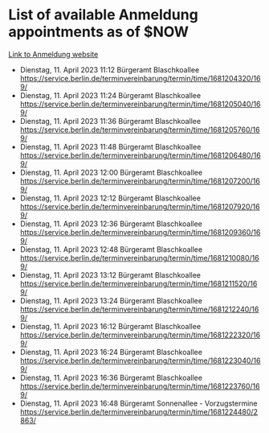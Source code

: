 # List of available Anmeldung appointments as of $NOW
[Link to Anmeldung website](https://service.berlin.de/terminvereinbarung/termin/tag.php?termin=1&anliegen[]=120686&dienstleisterlist=122210,122217,327316,122219,327312,122227,327314,122231,327346,122243,327348,122254,122252,329742,122260,329745,122262,329748,122271,327278,122273,327274,122277,327276,330436,122280,327294,122282,327290,122284,327292,122291,327270,122285,327266,122286,327264,122296,327268,150230,329760,122297,327286,122294,327284,122312,329763,122314,329775,122304,327330,122311,327334,122309,327332,317869,122281,327352,122279,329772,122283,122276,327324,122274,327326,122267,329766,122246,327318,122251,327320,122257,327322,122208,327298,122226,327300&herkunft=http%3A%2F%2Fservice.berlin.de%2Fdienstleistung%2F120686%2F)
- Dienstag, 11. April 2023 11:12 Bürgeramt Blaschkoallee https://service.berlin.de/terminvereinbarung/termin/time/1681204320/169/
- Dienstag, 11. April 2023 11:24 Bürgeramt Blaschkoallee https://service.berlin.de/terminvereinbarung/termin/time/1681205040/169/
- Dienstag, 11. April 2023 11:36 Bürgeramt Blaschkoallee https://service.berlin.de/terminvereinbarung/termin/time/1681205760/169/
- Dienstag, 11. April 2023 11:48 Bürgeramt Blaschkoallee https://service.berlin.de/terminvereinbarung/termin/time/1681206480/169/
- Dienstag, 11. April 2023 12:00 Bürgeramt Blaschkoallee https://service.berlin.de/terminvereinbarung/termin/time/1681207200/169/
- Dienstag, 11. April 2023 12:12 Bürgeramt Blaschkoallee https://service.berlin.de/terminvereinbarung/termin/time/1681207920/169/
- Dienstag, 11. April 2023 12:36 Bürgeramt Blaschkoallee https://service.berlin.de/terminvereinbarung/termin/time/1681209360/169/
- Dienstag, 11. April 2023 12:48 Bürgeramt Blaschkoallee https://service.berlin.de/terminvereinbarung/termin/time/1681210080/169/
- Dienstag, 11. April 2023 13:12 Bürgeramt Blaschkoallee https://service.berlin.de/terminvereinbarung/termin/time/1681211520/169/
- Dienstag, 11. April 2023 13:24 Bürgeramt Blaschkoallee https://service.berlin.de/terminvereinbarung/termin/time/1681212240/169/
- Dienstag, 11. April 2023 16:12 Bürgeramt Blaschkoallee https://service.berlin.de/terminvereinbarung/termin/time/1681222320/169/
- Dienstag, 11. April 2023 16:24 Bürgeramt Blaschkoallee https://service.berlin.de/terminvereinbarung/termin/time/1681223040/169/
- Dienstag, 11. April 2023 16:36 Bürgeramt Blaschkoallee https://service.berlin.de/terminvereinbarung/termin/time/1681223760/169/
- Dienstag, 11. April 2023 16:48 Bürgeramt Sonnenallee - Vorzugstermine https://service.berlin.de/terminvereinbarung/termin/time/1681224480/2863/
